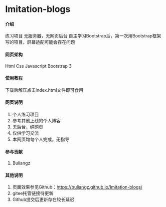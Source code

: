 # Imitation-blogs

#### 介绍

练习项目
无服务器，无网页后台
自主学习Bootstrap后，第一次用Bootstrap框架写的项目，屏幕适配可能会存在问题

#### 网页架构

Html
Css
Javascript
Bootstrap 3 


#### 使用教程

下载后解压点击index.html文件即可食用

#### 网页说明

1.  个人练习项目
2.  参考其他上线的个人博客
3.  无后台，纯网页
4.  仅供学习交流
5.  本网页均匀个人完成，无指导

#### 参与贡献

1. Buliangz 


#### 其他说明

1.  页面效果参见Github：https://buliangz.github.io/Imitation-blogs/
2.  gitee托管链接待更新
3.  Github提交后更新存在较长延迟
